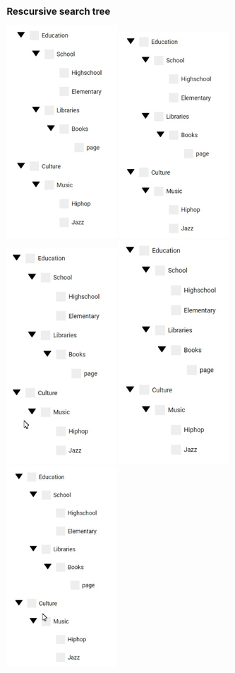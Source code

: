 ## Rescursive search tree


<img src="./assets/treeview.gif" width="250" />
<img src="./assets/treviewcase1.gif" width="250" />
<img src="./assets/treewviewcase1b.gif" width="250" />
<img src="./assets/treeviewcase2.gif" width="250" />
<img src="./assets/treeviewcase3.gif" width="250" />
